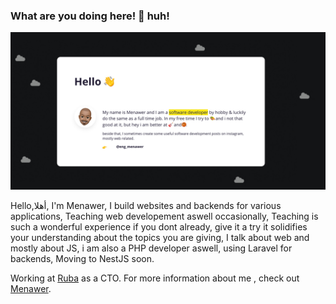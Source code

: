 ### What are you doing here! 👀  huh!

[![Menawer portfolio.](https://raw.githubusercontent.com/careless10/careless10/master/portfolio.jpg)](https://www.menawer.com)


Hello,أهلا, I'm Menawer, I build websites and backends for various applications, Teaching web developement aswell occasionally, Teaching is such a wonderful experience if you dont already, give it a try it solidifies your understanding about the topics you are giving, I talk about web and mostly about JS, i am also a PHP developer aswell, using Laravel for backends, Moving to NestJS soon.

Working at [Ruba](https://www.rubapay.com) as a CTO. For more information about me , check out [Menawer](https://www.menawer.com/).

<!--
**careless10/careless10** is a ✨ _special_ ✨ repository because its `README.md` (this file) appears on your GitHub profile.

Here are some ideas to get you started:

- 🔭 I’m currently working on ...
- 🌱 I’m currently learning ...
- 👯 I’m looking to collaborate on ...
- 🤔 I’m looking for help with ...
- 💬 Ask me about ...
- 📫 How to reach me: ...
- 😄 Pronouns: ...
- ⚡ Fun fact: ...
-->


